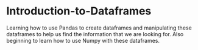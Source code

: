 # Introduction-to-Dataframes

Learning how to use Pandas to create dataframes and manipulating these dataframes to help us find the information that we are looking for. Also beginning to learn how to use Numpy with these dataframes. 
